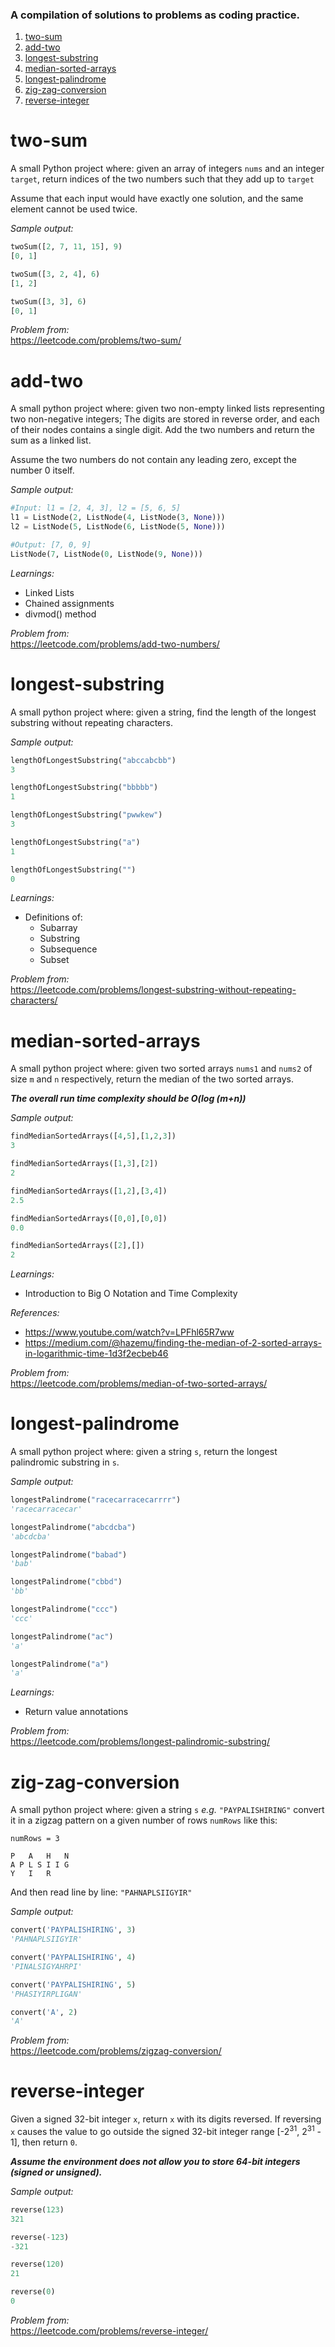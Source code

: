 ### A compilation of solutions to problems as coding practice.
1. [two-sum](#two-sum)
2. [add-two](#add-two)
3. [longest-substring](#longest-substring)
4. [median-sorted-arrays](#median-sorted-arrays)
5. [longest-palindrome](#longest-palindrome)
6. [zig-zag-conversion](#zig-zag)
7. [reverse-integer](#rev-int)

# two-sum<a name="two-sum"></a> 
A small Python project where: given an array of integers `nums` and an integer `target`, return indices of the two numbers such that they add up to `target`

Assume that each input would have exactly one solution, and the same element cannot be used twice.

_Sample output:_
```python
twoSum([2, 7, 11, 15], 9)
[0, 1]

twoSum([3, 2, 4], 6)
[1, 2]

twoSum([3, 3], 6)
[0, 1]
```

_Problem from:_  
https://leetcode.com/problems/two-sum/

# add-two<a name="add-two"></a> 
A small python project where: given two non-empty linked lists representing two non-negative integers; The digits are stored in reverse order, and each of their nodes contains a single digit. Add the two numbers and return the sum as a linked list.

Assume the two numbers do not contain any leading zero, except the number 0 itself.

_Sample output:_
```python
#Input: l1 = [2, 4, 3], l2 = [5, 6, 5]
l1 = ListNode(2, ListNode(4, ListNode(3, None)))
l2 = ListNode(5, ListNode(6, ListNode(5, None)))

#Output: [7, 0, 9]
ListNode(7, ListNode(0, ListNode(9, None)))
```

_Learnings:_
* Linked Lists
* Chained assignments
* divmod() method

_Problem from:_  
https://leetcode.com/problems/add-two-numbers/

# longest-substring<a name="longest-substring"></a> 
A small python project where: given a string, find the length of the longest substring without repeating characters.

_Sample output:_
```python
lengthOfLongestSubstring("abccabcbb")
3

lengthOfLongestSubstring("bbbbb")
1

lengthOfLongestSubstring("pwwkew")
3

lengthOfLongestSubstring("a")
1

lengthOfLongestSubstring("")
0
```

_Learnings:_
* Definitions of:
	* Subarray
	* Substring
	* Subsequence
	* Subset

_Problem from:_  
https://leetcode.com/problems/longest-substring-without-repeating-characters/

# median-sorted-arrays<a name="median-sorted-arrays"></a> 
A small python project where: given two sorted arrays `nums1` and `nums2` of size `m` and `n` respectively, return the median of the two sorted arrays.

___The overall run time complexity should be O(log (m+n))___

_Sample output:_
```python
findMedianSortedArrays([4,5],[1,2,3])
3

findMedianSortedArrays([1,3],[2])
2

findMedianSortedArrays([1,2],[3,4])
2.5

findMedianSortedArrays([0,0],[0,0])
0.0

findMedianSortedArrays([2],[])
2
```

_Learnings:_
* Introduction to Big O Notation and Time Complexity

_References:_
* https://www.youtube.com/watch?v=LPFhl65R7ww  
* https://medium.com/@hazemu/finding-the-median-of-2-sorted-arrays-in-logarithmic-time-1d3f2ecbeb46

_Problem from:_  
https://leetcode.com/problems/median-of-two-sorted-arrays/

# longest-palindrome<a name="longest-palindrome"></a> 
A small python project where: given a string `s`, return the longest palindromic substring in `s`.

_Sample output:_
```python
longestPalindrome("racecarracecarrrr")
'racecarracecar'

longestPalindrome("abcdcba")
'abcdcba'

longestPalindrome("babad")
'bab'

longestPalindrome("cbbd")
'bb'

longestPalindrome("ccc")
'ccc'

longestPalindrome("ac")
'a'

longestPalindrome("a")
'a'
```

_Learnings:_
* Return value annotations

_Problem from:_  
https://leetcode.com/problems/longest-palindromic-substring/

# zig-zag-conversion<a name="zig-zag"></a> 
A small python project where: given a string `s` _e.g._ `"PAYPALISHIRING"` convert it in a zigzag pattern on a given number of rows `numRows` like this:  
```
numRows = 3

P   A   H   N
A P L S I I G
Y   I   R
```
And then read line by line: `"PAHNAPLSIIGYIR"`

_Sample output:_
```python
convert('PAYPALISHIRING', 3)
'PAHNAPLSIIGYIR'

convert('PAYPALISHIRING', 4)
'PINALSIGYAHRPI'

convert('PAYPALISHIRING', 5)
'PHASIYIRPLIGAN'

convert('A', 2)
'A'
```

_Problem from:_  
https://leetcode.com/problems/zigzag-conversion/

# reverse-integer<a name="rev-int"></a> 
Given a signed 32-bit integer `x`, return `x` with its digits reversed. If reversing `x` causes the value to go outside the signed 32-bit integer range [-2<sup>31</sup>, 2<sup>31</sup> - 1], then return `0`.

___Assume the environment does not allow you to store 64-bit integers (signed or unsigned).___

_Sample output:_
```python
reverse(123)
321

reverse(-123)
-321

reverse(120)
21

reverse(0)
0
```

_Problem from:_  
https://leetcode.com/problems/reverse-integer/
